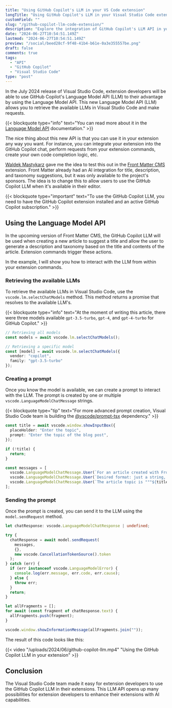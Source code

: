 ```yaml
---
title: "Using GitHub Copilot's LLM in your VS Code extension"
longTitle: "Using GitHub Copilot's LLM in your Visual Studio Code extension"
customField: ""
slug: "/github-copilot-llm-code-extension/"
description: "Explore the integration of GitHub Copilot's LLM API in your VS Code extension to revolutionize your development workflow with AI."
date: "2024-06-27T10:54:51.149Z"
lastmod: "2024-06-27T10:54:51.149Z"
preview: "/social/beed28cf-9f48-41b4-b61e-0a3e355557be.png"
draft: false
comments: true
tags:
  - "API"
  - "GitHub Copilot"
  - "Visual Studio Code"
type: "post"
---
```


In the July 2024 release of Visual Studio Code, extension developers will be able to use GitHub Copilot's Language Model API (LLM) to their advantage by using the Language Model API. This new Language Model API (LLM) allows you to retrieve the available LLMs in Visual Studio Code and make requests.

{{< blockquote type="info" text="You can read more about it in the [Language Model API](https://code.visualstudio.com/api/extension-guides/language-model) documentation." >}}

The nice thing about this new API is that you can use it in your extension any way you want. For instance, you can integrate your extension into the GitHub Copilot chat, perform requests from your extension commands, create your own code completion logic, etc.

[Waldek Mastykarz](http://blog.mastykarz.nl) gave me the idea to test this out in the [Front Matter CMS](https://frontmatter.codes) extension. Front Matter already had an AI integration for title, description, and taxonomy suggestions, but it was only available to the project's sponsors. The idea is to change this to allow users to use the GitHub Copilot LLM when it's available in their editor.

{{< blockquote type="important" text="To use the GitHub Copilot LLM, you need to have the GitHub Copilot extension installed and an active GitHub Copilot subscription." >}}

## Using the Language Model API

In the upcoming version of Front Matter CMS, the GitHub Copilot LLM will be used when creating a new article to suggest a title and allow the user to generate a description and taxonomy based on the title and contents of the article. Extension commands trigger these actions.

In the example, I will show you how to interact with the LLM from within your extension commands.

### Retrieving the available LLMs

To retrieve the available LLMs in Visual Studio Code, use the `vscode.lm.selectChatModels` method. This method returns a promise that resolves to the available LLM's.

{{< blockquote type="info" text="At the moment of writing this article, there were three models available `gpt-3.5-turbo`, `gpt-4`, and `gpt-4-turbo` for GitHub Copilot." >}}

```typescript title="Retrieving the model"
// Retrieving all models
const models = await vscode.lm.selectChatModels();

// Retrieving a specific model
const [model] = await vscode.lm.selectChatModels({
  vendor: "copilot",
  family: "gpt-3.5-turbo"
});
```

### Creating a prompt

Once you know the model is available, we can create a prompt to interact with the LLM. The prompt is created by one or multiple `vscode.LanguageModelChatMessage` strings.

{{< blockquote type="tip" text="For more advanced prompt creation, Visual Studio Code team is building the [@vscode/prompt-tsx](https://www.npmjs.com/package/@vscode/prompt-tsx) dependency." >}}

```typescript title="Creating a prompt"
const title = await vscode.window.showInputBox({
  placeHolder: "Enter the topic",
  prompt: "Enter the topic of the blog post",
});

if (!title) {
  return;
}

const messages = [
  vscode.LanguageModelChatMessage.User(`For an article created with Front Matter CMS, create me a SEO friendly description that is a maximum of 160 characters long.`),
  vscode.LanguageModelChatMessage.User(`Desired format: just a string, e.g., "My first blog post".`),
  vscode.LanguageModelChatMessage.User(`The article topic is """${title}"""`),
];
```

### Sending the prompt

Once the prompt is created, you can send it to the LLM using the `model.sendRequest` method.

```typescript title="Sending the prompt"
let chatResponse: vscode.LanguageModelChatResponse | undefined;

try {
  chatResponse = await model.sendRequest(
    messages,
    {},
    new vscode.CancellationTokenSource().token
  );
} catch (err) {
  if (err instanceof vscode.LanguageModelError) {
    console.log(err.message, err.code, err.cause);
  } else {
    throw err;
  }
  return;
}

let allFragments = [];
for await (const fragment of chatResponse.text) {
  allFragments.push(fragment);
}

vscode.window.showInformationMessage(allFragments.join(""));
```

The result of this code looks like this:

{{< video "/uploads/2024/06/github-copilot-llm.mp4" "Using the GitHub Copilot LLM in your extension" >}}

## Conclusion

The Visual Studio Code team made it easy for extension developers to use the GitHub Copilot LLM in their extensions. This LLM API opens up many possibilities for extension developers to enhance their extensions with AI capabilities.